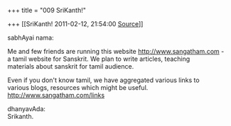 +++
title = "009 SriKanth!"

+++
[[SriKanth!	2011-02-12, 21:54:00 [Source](https://groups.google.com/g/samskrita/c/zyGWhePV0go)]]



sabhAyai nama:  
  
Me and few friends are running this website <http://www.sangatham.com> -  
a tamil website for Sanskrit. We plan to write articles, teaching  
materials about sanskrit for tamil audience.  
  
Even if you don't know tamil, we have aggregated various links to  
various blogs, resources which might be useful.  
<http://www.sangatham.com/links>  
  
dhanyavAda:  
Srikanth.

